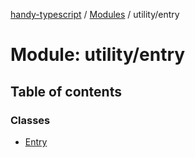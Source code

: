 [handy-typescript](../README.md) / [Modules](../modules.md) / utility/entry

# Module: utility/entry

## Table of contents

### Classes

- [Entry](../classes/utility_entry.entry.md)
